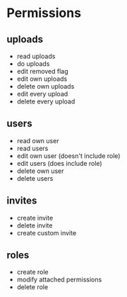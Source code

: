 # Permissions


## uploads

- read uploads
- do uploads
- edit removed flag
- edit own uploads
- delete own uploads
- edit every upload
- delete every upload

##  users

- read own user
- read users
- edit own user (doesn't include role)
- edit users (does include role)
- delete own user
- delete users

## invites

 - create invite
 - delete invite
 - create custom invite

## roles

 - create role
 - modify attached permissions
 - delete role

